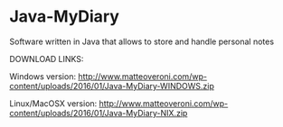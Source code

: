 # Java-MyDiary
Software written in Java that allows to store and handle personal notes

DOWNLOAD LINKS:

Windows version: http://www.matteoveroni.com/wp-content/uploads/2016/01/Java-MyDiary-WINDOWS.zip

Linux/MacOSX version: http://www.matteoveroni.com/wp-content/uploads/2016/01/Java-MyDiary-NIX.zip
